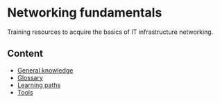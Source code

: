 # Networking fundamentals

Training resources to acquire the basics of IT infrastructure networking.

## Content

* [General knowledge](./docs/general-knowledge.md)
* [Glossary](./docs/glossary.md)
* [Learning paths](./docs/learning-paths.md)
* [Tools](./docs/tools.md)
